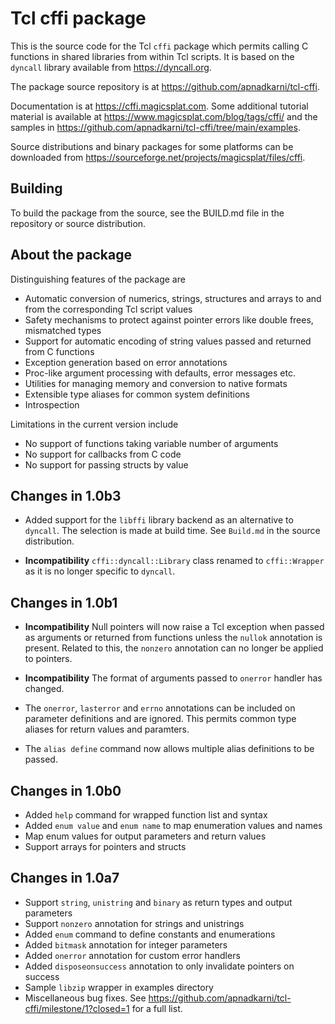 # Tcl cffi package

This is the source code for the Tcl `cffi` package which permits calling C
functions in shared libraries from within Tcl scripts. It is based on the
`dyncall` library available from https://dyncall.org.

The package source repository is at https://github.com/apnadkarni/tcl-cffi.

Documentation is at https://cffi.magicsplat.com. Some additional
tutorial material is available at https://www.magicsplat.com/blog/tags/cffi/
and the samples in https://github.com/apnadkarni/tcl-cffi/tree/main/examples.

Source distributions and binary packages for some platforms can be
downloaded from https://sourceforge.net/projects/magicsplat/files/cffi.

## Building

To build the package from the source, see the BUILD.md file in the repository
or source distribution.

## About the package

Distinguishing features of the package are

- Automatic conversion of numerics, strings, structures and arrays to and from
the corresponding Tcl script values
- Safety mechanisms to protect against pointer errors like double frees,
mismatched types
- Support for automatic encoding of string values passed and returned from
C functions
- Exception generation based on error annotations
- Proc-like argument processing with defaults, error messages etc.
- Utilities for managing memory and conversion to native formats
- Extensible type aliases for common system definitions
- Introspection

Limitations in the current version include

- No support of functions taking variable number of arguments
- No support for callbacks from C code
- No support for passing structs by value

## Changes in 1.0b3

- Added support for the `libffi` library backend as an alternative to `dyncall`.
The selection is made at build time. See `Build.md` in the source distribution.

- **Incompatibility** `cffi::dyncall::Library` class renamed to 
`cffi::Wrapper` as it is no longer specific to `dyncall`.


## Changes in 1.0b1

- **Incompatibility** Null pointers will now raise a Tcl exception when passed
as arguments or returned from functions unless the `nullok` annotation is present.
Related to this, the `nonzero` annotation can no longer be applied to pointers.

- **Incompatibility** The format of arguments passed to `onerror` handler
has changed.

- The `onerror`, `lasterror` and `errno` annotations can be included on
parameter definitions and are ignored. This permits common type aliases for 
return values and paramters.

- The `alias define` command now allows multiple alias definitions to be passed.

## Changes in 1.0b0

- Added `help` command for wrapped function list and syntax
- Added `enum value` and `enum name` to map enumeration values and names
- Map enum values for output parameters and return values
- Support arrays for pointers and structs

## Changes in 1.0a7

- Support `string`, `unistring` and `binary` as return types and output parameters
- Support `nonzero` annotation for strings and unistrings
- Added `enum` command to define constants and enumerations
- Added `bitmask` annotation for integer parameters
- Added `onerror` annotation for custom error handlers
- Added `disposeonsuccess` annotation to only invalidate pointers on success
- Sample `libzip` wrapper in examples directory
- Miscellaneous bug fixes. See https://github.com/apnadkarni/tcl-cffi/milestone/1?closed=1 for a full list.

